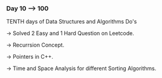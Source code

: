 ### Day 10 --> 100
TENTH days of Data Structures and Algorithms
Do's

-> Solved 2 Easy and 1 Hard Question on Leetcode.

-> Recurrsion Concept.

-> Pointers in C++.

-> Time and Space Analysis for different Sorting Algorithms.
